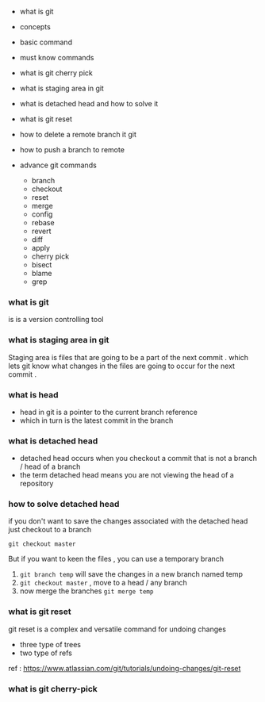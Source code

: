 
- what is git
- concepts
- basic command 
- must know commands 

- what is git cherry pick 
- what is staging area in git 
- what is detached head and how to solve it 
- what is git reset 
- how to delete a remote branch it git 
- how to push a branch to remote 

- advance git commands
    - branch
    - checkout 
    - reset 
    - merge 
    - config 
    - rebase 
    - revert 
    - diff
    - apply 
    - cherry pick 
    - bisect 
    - blame 
    - grep 


### what is git 

is is a version controlling tool 

### what is staging area in git 

Staging area is files that are going to be a part of the next commit . which lets git know what changes in the files are going to occur for the next commit . 

### what is head 
- head in git is a pointer to the current branch reference
- which in turn is the latest commit in the branch 

### what is detached head 
- detached head occurs when you checkout a commit that is not a branch / head of a branch 
- the term detached head means you are not viewing the head of a repository 

### how to solve detached head 
if you don't want to save the changes associated with the detached head just checkout to a branch 

```
git checkout master

```

But if you want to keen the files , you can use a temporary branch 

1. `git branch temp` will save the changes in a new branch named temp
2. `git checkout master` , move to a head / any branch
3. now merge the branches `git merge temp` 


### what is git reset 
git reset is a complex and versatile command for undoing changes 

- three type of trees 
- two type of refs 

ref : 
https://www.atlassian.com/git/tutorials/undoing-changes/git-reset 

### what is git cherry-pick 